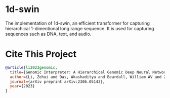 # 1d-swin
The implementation of 1d-swin, an efficient transformer for capturing hierarchical 1-dimentional long range sequence. It is used for capturing sequences such as DNA, text, and audio.





# Cite This Project

```bibtex
@article{li2023genomic,
  title={Genomic Interpreter: A Hierarchical Genomic Deep Neural Network with 1D Shifted Window Transformer},
  author={Li, Zehui and Das, Akashaditya and Beardall, William AV and Zhao, Yiren and Stan, Guy-Bart},
  journal={arXiv preprint arXiv:2306.05143},
  year={2023}
}
```
